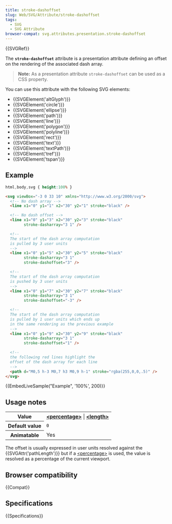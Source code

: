 ```yaml
---
title: stroke-dashoffset
slug: Web/SVG/Attribute/stroke-dashoffset
tags:
  - SVG
  - SVG Attribute
browser-compat: svg.attributes.presentation.stroke-dashoffset
---
```

{{SVGRef}}

The **`stroke-dashoffset`** attribute is a presentation attribute defining an offset on the rendering of the associated dash array.

> **Note:** As a presentation attribute `stroke-dashoffset` can be used as a CSS property.

You can use this attribute with the following SVG elements:

- {{SVGElement('altGlyph')}}
- {{SVGElement('circle')}}
- {{SVGElement('ellipse')}}
- {{SVGElement('path')}}
- {{SVGElement('line')}}
- {{SVGElement('polygon')}}
- {{SVGElement('polyline')}}
- {{SVGElement('rect')}}
- {{SVGElement('text')}}
- {{SVGElement('textPath')}}
- {{SVGElement('tref')}}
- {{SVGElement('tspan')}}

## Example

```css hidden
html,body,svg { height:100% }
```

```html
<svg viewBox="-3 0 33 10" xmlns="http://www.w3.org/2000/svg">
  <!-- No dash array -->
  <line x1="0" y1="1" x2="30" y2="1" stroke="black" />

  <!-- No dash offset -->
  <line x1="0" y1="3" x2="30" y2="3" stroke="black"
        stroke-dasharray="3 1" />

  <!--
  The start of the dash array computation
  is pulled by 3 user units
  -->
  <line x1="0" y1="5" x2="30" y2="5" stroke="black"
        stroke-dasharray="3 1"
        stroke-dashoffset="3" />

  <!--
  The start of the dash array computation
  is pushed by 3 user units
  -->
  <line x1="0" y1="7" x2="30" y2="7" stroke="black"
        stroke-dasharray="3 1"
        stroke-dashoffset="-3" />

  <!--
  The start of the dash array computation
  is pulled by 1 user units which ends up
  in the same rendering as the previous example
  -->
  <line x1="0" y1="9" x2="30" y2="9" stroke="black"
        stroke-dasharray="3 1"
        stroke-dashoffset="1" />

  <!--
  the following red lines highlight the
  offset of the dash array for each line
  -->
  <path d="M0,5 h-3 M0,7 h3 M0,9 h-1" stroke="rgba(255,0,0,.5)" />
</svg>
```

{{EmbedLiveSample("Example", '100%', 200)}}

## Usage notes

<table class="properties">
  <tbody>
    <tr>
      <th scope="row">Value</th>
      <td>
        <strong
          ><a href="/en-US/docs/Web/SVG/Content_type#percentage"
            >&#x3C;percentage></a
          ></strong
        >
        |
        <strong
          ><a href="/en-US/docs/Web/SVG/Content_type#length"
            >&#x3C;length></a
          ></strong
        >
      </td>
    </tr>
    <tr>
      <th scope="row">Default value</th>
      <td><code>0</code></td>
    </tr>
    <tr>
      <th scope="row">Animatable</th>
      <td>Yes</td>
    </tr>
  </tbody>
</table>

The offset is usually expressed in user units resolved against the {{SVGAttr('pathLength')}} but if a [\<percentage>](/en-US/docs/Web/SVG/Content_type#percentage) is used, the value is resolved as a percentage of the current viewport.

## Browser compatibility

{{Compat}}

## Specifications

{{Specifications}}
